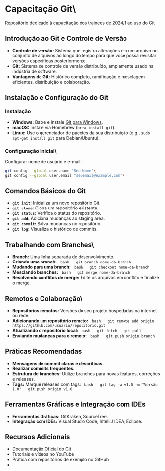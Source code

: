 # Capacitação Git\
Repositório dedicado à capacitação dos trainees de 2024/1 ao uso do Git

## Introdução ao Git e Controle de Versão
- **Controle de versão:** Sistema que registra alterações em um arquivo ou conjunto de arquivos ao longo do tempo para que você possa revisitar versões específicas posteriormente.
- **Git:** Sistema de controle de versão distribuído, amplamente usado na indústria de software.
- **Vantagens do Git:** Histórico completo, ramificação e mesclagem eficientes, distribuição e colaboração.

## Instalação e Configuração do Git
### Instalação
- **Windows:** Baixe e instale [Git para Windows](https://gitforwindows.org/).
- **macOS:** Instale via Homebrew (`brew install git`).
- **Linux:** Use o gerenciador de pacotes da sua distribuição (e.g., `sudo apt-get install git` para Debian/Ubuntu).

### Configuração Inicial\
Configurar nome de usuário e e-mail:
```bash
git config --global user.name "Seu Nome"\
git config --global user.email "seuemail@example.com"\
```

## Comandos Básicos do Git
- **`git init`:** Inicializa um novo repositório Git.
- **`git clone`:** Clona um repositório existente.
- **`git status`:** Verifica o status do repositório.
- **`git add`:** Adiciona mudanças ao staging area.
- **`git commit`:** Salva mudanças no repositório.
- **`git log`:** Visualiza o histórico de commits.

## Trabalhando com Branches\
- **Branch:** Uma linha separada de desenvolvimento.
- **Criando uma branch:**
  ```bash
  git branch nome-da-branch
  ```
- **Mudando para uma branch:**
  ```bash
  git checkout nome-da-branch
  ```
- **Mesclando branches:**
  ```bash
  git merge nome-da-branch
  ```
- **Resolvendo conflitos de merge:** Edite os arquivos em conflito e finalize o merge.

## Remotos e Colaboração\
- **Repositórios remotos:** Versões do seu projeto hospedadas na internet ou rede.
- **Adicionando um repositório remoto:**
  ```bash
  git remote add origin https://github.com/usuario/repositorio.git
  ```
- **Atualizando o repositório local:**
  ```bash
  git fetch
  git pull
  ```
- **Enviando mudanças para o remoto:**
  ```bash
  git push origin branch
  ```

## Práticas Recomendadas
- **Mensagens de commit claras e descritivas.**
- **Realizar commits frequentes.**
- **Estrutura de branches:** Utilize branches para novas features, correções e releases.
- **Tags:** Marque releases com tags:
  ```bash
  git tag -a v1.0 -m "Versão 1.0"
  git push origin v1.0
  ```

## Ferramentas Gráficas e Integração com IDEs
- **Ferramentas Gráficas:** GitKraken, SourceTree.
- **Integração com IDEs:** Visual Studio Code, IntelliJ IDEA, Eclipse.

## Recursos Adicionais
- [Documentação Oficial do Git](https://git-scm.com/doc)
- Tutoriais e vídeos no YouTube
- Prática com repositórios de exemplo no GitHub
-
